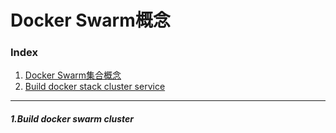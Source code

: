 Docker Swarm概念
====

### Index

1. [Docker Swarm集合概念](#docker_swarm)
1. [Build docker stack cluster service](#docker_stack)


----
<a name="docker_swarm"/>

##### 1.Build docker swarm cluster
